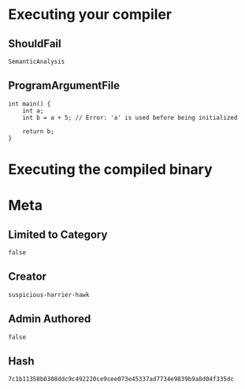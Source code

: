 # Executing your compiler

## ShouldFail

```
SemanticAnalysis
```

## ProgramArgumentFile

```
int main() {
    int a;
    int b = a + 5; // Error: 'a' is used before being initialized
    
    return b;
}
```

# Executing the compiled binary

# Meta

## Limited to Category

```
false
```

## Creator

```
suspicious-harrier-hawk
```

## Admin Authored

```
false
```

## Hash

```
7c1b11358b0308ddc9c492220ce9cee073e45337ad7734e9839b9a8d04f335dc
```
